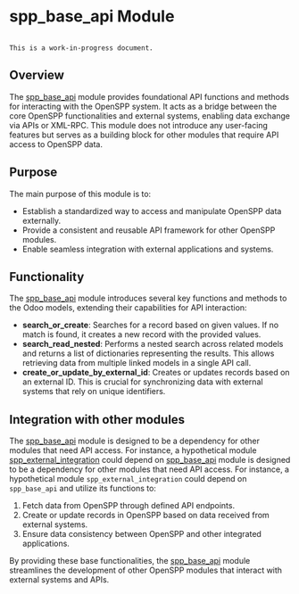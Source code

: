 # spp_base_api Module

```{warning}

This is a work-in-progress document.
```

## Overview

The [spp_base_api](spp_base_api) module provides foundational API functions and methods for interacting with the OpenSPP system. It acts as a bridge between the core OpenSPP functionalities and external systems, enabling data exchange via APIs or XML-RPC. This module does not introduce any user-facing features but serves as a building block for other modules that require API access to OpenSPP data.

## Purpose

The main purpose of this module is to:

- Establish a standardized way to access and manipulate OpenSPP data externally.
- Provide a consistent and reusable API framework for other OpenSPP modules.
- Enable seamless integration with external applications and systems.

## Functionality

The [spp_base_api](spp_base_api) module introduces several key functions and methods to the Odoo models, extending their capabilities for API interaction:

- **search_or_create**:  Searches for a record based on given values. If no match is found, it creates a new record with the provided values.
- **search_read_nested**:  Performs a nested search across related models and returns a list of dictionaries representing the results. This allows retrieving data from multiple linked models in a single API call.
- **create_or_update_by_external_id**: Creates or updates records based on an external ID. This is crucial for synchronizing data with external systems that rely on unique identifiers.

## Integration with other modules

The [spp_base_api](spp_base_api) module is designed to be a dependency for other modules that need API access. For instance, a hypothetical module [spp_external_integration](spp_external_integration) could depend on [spp_base_api](spp_base_api) module is designed to be a dependency for other modules that need API access. For instance, a hypothetical module `spp_external_integration` could depend on `spp_base_api` and utilize its functions to:

1. Fetch data from OpenSPP through defined API endpoints.
2. Create or update records in OpenSPP based on data received from external systems.
3. Ensure data consistency between OpenSPP and other integrated applications.

By providing these base functionalities, the [spp_base_api](spp_base_api) module streamlines the development of other OpenSPP modules that interact with external systems and APIs. 
